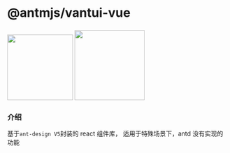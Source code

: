 # @antmjs/vantui-vue

###

<div class="pic-plus">
  <img width="150" src="https://gw.alipayobjects.com/zos/rmsportal/KDpgvguMpGfqaHPjicRK.svg">
  <img width="160" src="https://gw.alipayobjects.com/zos/antfincdn/aPkFc8Sj7n/method-draw-image.svg">
</div>

### 介绍

基于`ant-design V5`封装的 react 组件库， 适用于特殊场景下，antd 没有实现的功能
